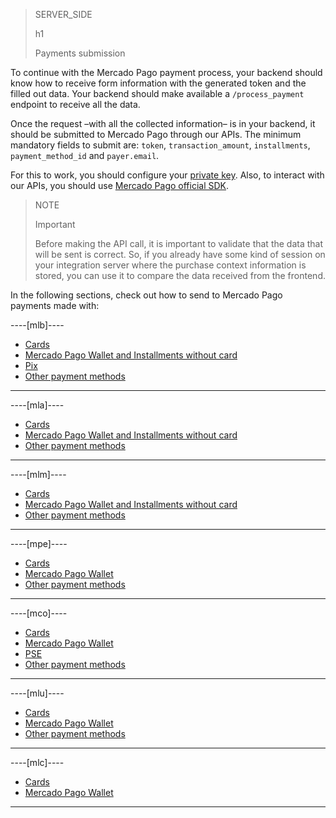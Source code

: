 > SERVER_SIDE
>
> h1
>
> Payments submission

To continue with the Mercado Pago payment process, your backend should know how to receive form information with the generated token and the filled out data. Your backend should make available a `/process_payment` endpoint to receive all the data.

Once the request –with all the collected information– is in your backend, it should be submitted to Mercado Pago through our APIs.  The minimum mandatory fields to submit are: `token`, `transaction_amount`, `installments`, `payment_method_id` and `payer.email`.

For this to work, you should configure your [private key](/developers/en/guides/additional-content/credentials/credentials). Also, to interact with our APIs, you should use [Mercado Pago official SDK](/developers/en/docs/sdks-library/landing).

> NOTE
> 
> Important
>
> Before making the API call, it is important to validate that the data that will be sent is correct. So, if you already have some kind of session on your integration server where the purchase context information is stored, you can use it to compare the data received from the frontend.

In the following sections, check out how to send to Mercado Pago payments made with:

----[mlb]----
* [Cards](/developers/en/docs/checkout-bricks/payment-brick/payment-submission/cards)
* [Mercado Pago Wallet and Installments without card](/developers/en/docs/checkout-bricks/payment-brick/payment-submission/wallet-credits)
* [Pix](/developers/en/docs/checkout-bricks/payment-brick/payment-submission/pix)
* [Other payment methods](/developers/en/docs/checkout-bricks/payment-brick/payment-submission/other-payment-methods/brasil)

------------
----[mla]----
* [Cards](/developers/en/docs/checkout-bricks/payment-brick/payment-submission/cards)
* [Mercado Pago Wallet and Installments without card](/developers/en/docs/checkout-bricks/payment-brick/payment-submission/wallet-credits)
* [Other payment methods](/developers/en/docs/checkout-bricks/payment-brick/payment-submission/other-payment-methods/argentina)

------------
----[mlm]----
* [Cards](/developers/en/docs/checkout-bricks/payment-brick/payment-submission/cards)
* [Mercado Pago Wallet and Installments without card](/developers/en/docs/checkout-bricks/payment-brick/payment-submission/wallet-credits)
* [Other payment methods](/developers/en/docs/checkout-bricks/payment-brick/payment-submission/other-payment-methods/mexico)

------------
----[mpe]----
* [Cards](/developers/en/docs/checkout-bricks/payment-brick/payment-submission/cards)
* [Mercado Pago Wallet](/developers/en/docs/checkout-bricks/payment-brick/payment-submission/wallet)
* [Other payment methods](/developers/en/docs/checkout-bricks/payment-brick/payment-submission/other-payment-methods/peru)

------------
----[mco]----
* [Cards](/developers/en/docs/checkout-bricks/payment-brick/payment-submission/cards)
* [Mercado Pago Wallet](/developers/en/docs/checkout-bricks/payment-brick/payment-submission/wallet)
* [PSE](/developers/en/docs/checkout-bricks/payment-brick/payment-submission/pse)
* [Other payment methods](/developers/en/docs/checkout-bricks/payment-brick/payment-submission/other-payment-methods/colombia)

------------
----[mlu]----
* [Cards](/developers/en/docs/checkout-bricks/payment-brick/payment-submission/cards)
* [Mercado Pago Wallet](/developers/en/docs/checkout-bricks/payment-brick/payment-submission/wallet)
* [Other payment methods](/developers/en/docs/checkout-bricks/payment-brick/payment-submission/other-payment-methods/uruguay)

------------
----[mlc]----
* [Cards](/developers/en/docs/checkout-bricks/payment-brick/payment-submission/cards)
* [Mercado Pago Wallet](/developers/en/docs/checkout-bricks/payment-brick/payment-submission/wallet)

------------